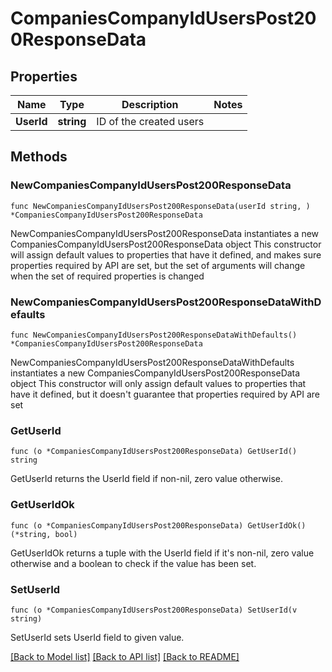# CompaniesCompanyIdUsersPost200ResponseData

## Properties

Name | Type | Description | Notes
------------ | ------------- | ------------- | -------------
**UserId** | **string** | ID of the created users | 

## Methods

### NewCompaniesCompanyIdUsersPost200ResponseData

`func NewCompaniesCompanyIdUsersPost200ResponseData(userId string, ) *CompaniesCompanyIdUsersPost200ResponseData`

NewCompaniesCompanyIdUsersPost200ResponseData instantiates a new CompaniesCompanyIdUsersPost200ResponseData object
This constructor will assign default values to properties that have it defined,
and makes sure properties required by API are set, but the set of arguments
will change when the set of required properties is changed

### NewCompaniesCompanyIdUsersPost200ResponseDataWithDefaults

`func NewCompaniesCompanyIdUsersPost200ResponseDataWithDefaults() *CompaniesCompanyIdUsersPost200ResponseData`

NewCompaniesCompanyIdUsersPost200ResponseDataWithDefaults instantiates a new CompaniesCompanyIdUsersPost200ResponseData object
This constructor will only assign default values to properties that have it defined,
but it doesn't guarantee that properties required by API are set

### GetUserId

`func (o *CompaniesCompanyIdUsersPost200ResponseData) GetUserId() string`

GetUserId returns the UserId field if non-nil, zero value otherwise.

### GetUserIdOk

`func (o *CompaniesCompanyIdUsersPost200ResponseData) GetUserIdOk() (*string, bool)`

GetUserIdOk returns a tuple with the UserId field if it's non-nil, zero value otherwise
and a boolean to check if the value has been set.

### SetUserId

`func (o *CompaniesCompanyIdUsersPost200ResponseData) SetUserId(v string)`

SetUserId sets UserId field to given value.



[[Back to Model list]](../README.md#documentation-for-models) [[Back to API list]](../README.md#documentation-for-api-endpoints) [[Back to README]](../README.md)


